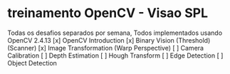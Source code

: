 # treinamento OpenCV - Visao SPL
Todas os desafios separados por semana,
Todos implementados usando OpenCV 2.4.13
[x] OpenCV Introduction
[x] Binary Vision (Threshold) (Scanner)
[x] Image Transformation (Warp Perspective)
[ ] Camera Calibration
[ ] Depth Estimation
[ ] Hough Transform
[ ] Edge Detection
[ ] Object Detection

